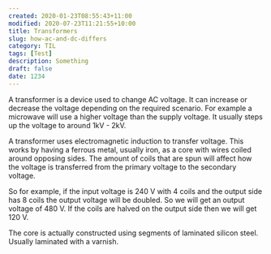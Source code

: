 ```yaml
---
created: 2020-01-23T08:55:43+11:00
modified: 2020-07-23T11:21:55+10:00
title: Transformers
slug: how-ac-and-dc-differs
category: TIL
tags: [Test]
description: Something
draft: false
date: 1234
---
```


A transformer is a device used to change AC voltage. It can increase or decrease the voltage depending on the required scenario. For example a microwave will use a higher voltage than the supply voltage. It usually steps up the voltage to around 1kV - 2kV.

A transformer uses electromagnetic induction to transfer voltage. This works by having a ferrous metal, usually iron, as a core with wires coiled around opposing sides. The amount of coils that are spun will affect how the voltage is transferred from the primary voltage to the secondary voltage.

So for example, if the input voltage is 240 V with 4 coils and the output side has 8 coils the output voltage will be doubled. So we will get an output voltage of 480 V. If the coils are halved on the output side then we will get 120 V.

The core is actually constructed using segments of laminated silicon steel. Usually laminated with a varnish.